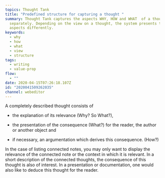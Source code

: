 ```yaml
---
topics: Thought Tank
title: "Predefined structure for capturing a thought "
summary: Thought Tank captures the aspects WHY, HOW and WHAT  of a thought
  separately. Depending on the view on a thought, the system presents these
  aspects differently.
keywords:
  - why
  - how
  - what
  - view
  - structure
tags:
  - writing
  - value-prop
flow:
  - ""
date: 2020-04-15T07:26:18.107Z
id: "2020041509262035"
channel: webeditor
---
```

A completely described thought consists of 

- the explanation of its relevance (Why? So What?), 

- the presentation of the consequence (What?) for the reader, the author or another object and 

- if necessary, an argumentation which derives this consequence. (How?)

In the case of listing connected notes, you may only want to display the relevance of the connected note or the context in which it is relevant. 
In a short description of the connected thoughts, the consequence of this thought is also of interest. In a presentation or documentation, one would also like to deduce this thought for the reader.